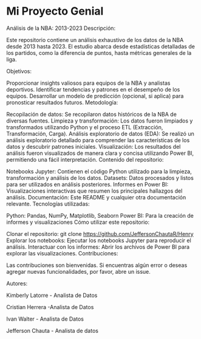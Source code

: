 # Mi Proyecto Genial
Análisis de la NBA: 2013-2023
Descripción:

Este repositorio contiene un análisis exhaustivo de los datos de la NBA desde 2013 hasta 2023. El estudio abarca desde estadísticas detalladas de los partidos, como la diferencia de puntos, hasta métricas generales de la liga.

Objetivos:

Proporcionar insights valiosos para equipos de la NBA y analistas deportivos.
Identificar tendencias y patrones en el desempeño de los equipos.
Desarrollar un modelo de predicción (opcional, si aplica) para pronosticar resultados futuros.
Metodología:

Recopilación de datos: Se recopilaron datos históricos de la NBA de diversas fuentes.
Limpieza y transformación: Los datos fueron limpiados y transformados utilizando Python y el proceso ETL (Extracción, Transformación, Carga).
Análisis exploratorio de datos (EDA): Se realizó un análisis exploratorio detallado para comprender las características de los datos y descubrir patrones iniciales.
Visualización: Los resultados del análisis fueron visualizados de manera clara y concisa utilizando Power BI, permitiendo una fácil interpretación.
Contenido del repositorio:

Notebooks Jupyter: Contienen el código Python utilizado para la limpieza, transformación y análisis de los datos.
Datasets: Datos procesados y listos para ser utilizados en análisis posteriores.
Informes en Power BI: Visualizaciones interactivas que resumen los principales hallazgos del análisis.
Documentación: Este README y cualquier otra documentación relevante.
Tecnologías utilizadas:

Python: Pandas, NumPy, Matplotlib, Seaborn
Power BI: Para la creación de informes y visualizaciones
Cómo utilizar este repositorio:

Clonar el repositorio: git clone https://github.com/JeffersonChautaR/Henry
Explorar los notebooks: Ejecutar los notebooks Jupyter para reproducir el análisis.
Interactuar con los informes: Abrir los archivos de Power BI para explorar las visualizaciones.
Contribuciones:

Las contribuciones son bienvenidas. Si encuentras algún error o deseas agregar nuevas funcionalidades, por favor, abre un issue.


Autores:

Kimberly Latorre - Analista de Datos

Cristian Herrera -Analista de Datos

Ivan Walter - Analista de Datos

Jefferson Chauta - Analista de datos




